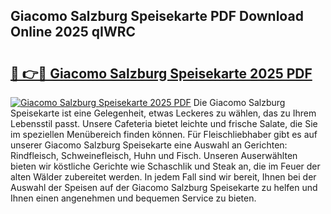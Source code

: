## Giacomo Salzburg Speisekarte PDF Download Online 2025 qIWRC

# <h2><a href="http://gcb41y.nevu.top/?p=Giacomo+Salzburg+Speisekarte">🔗 👉🔴 Giacomo Salzburg Speisekarte 2025 PDF</a></h2>

[![Giacomo Salzburg Speisekarte 2025 PDF](https://i.imgur.com/dBaPXMq.png)](http://gcb41y.nevu.top/?p=Giacomo+Salzburg+Speisekarte)
Die Giacomo Salzburg Speisekarte ist eine Gelegenheit, etwas Leckeres zu wählen, das zu Ihrem Lebensstil passt. Unsere Cafeteria bietet leichte und frische Salate, die Sie im speziellen Menübereich finden können. Für Fleischliebhaber gibt es auf unserer Giacomo Salzburg Speisekarte eine Auswahl an Gerichten: Rindfleisch, Schweinefleisch, Huhn und Fisch. Unseren Auserwählten bieten wir köstliche Gerichte wie Schaschlik und Steak an, die im Feuer der alten Wälder zubereitet werden. In jedem Fall sind wir bereit, Ihnen bei der Auswahl der Speisen auf der Giacomo Salzburg Speisekarte zu helfen und Ihnen einen angenehmen und bequemen Service zu bieten.
